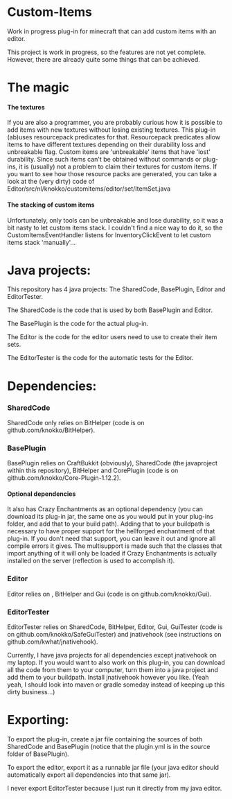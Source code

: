 # Custom-Items
Work in progress plug-in for minecraft that can add custom items with an editor.


This project is work in progress, so the features are not yet complete.
However, there are already quite some things that can be achieved.

# The magic
#### The textures
If you are also a programmer, you are probably curious how it is possible to add items with new textures without losing existing textures. This plug-in (ab)uses resourcepack predicates for that. Resourcepack predicates allow items to have different textures depending on their durability loss and unbreakable flag. Custom items are 'unbreakable' items that have 'lost' durability. Since such items can't be obtained without commands or plug-ins, it is (usually) not a problem to claim their textures for custom items. If you want to see how those resource packs are generated, you can take a look at the (very dirty) code of Editor/src/nl/knokko/customitems/editor/set/ItemSet.java

#### The stacking of custom items
Unfortunately, only tools can be unbreakable and lose durability, so it was a bit nasty to let custom items stack. I couldn't find a nice way to do it, so the CustomItemsEventHandler listens for InventoryClickEvent to let custom items stack 'manually'...


# Java projects:

This repository has 4 java projects: The SharedCode, BasePlugin, Editor and EditorTester.

The SharedCode is the code that is used by both BasePlugin and Editor.

The BasePlugin is the code for the actual plug-in.

The Editor is the code for the editor users need to use to create their item sets.

The EditorTester is the code for the automatic tests for the Editor.


# Dependencies:

### SharedCode
SharedCode only relies on BitHelper (code is on github.com/knokko/BitHelper).

### BasePlugin
BasePlugin relies on CraftBukkit (obviously), SharedCode (the javaproject within this repository), BitHelper and CorePlugin (code is on github.com/knokko/Core-Plugin-1.12.2). 
#### Optional dependencies
It also has Crazy Enchantments as an optional dependency (you can download its plug-in jar, the same one as you would put in your plug-ins folder, and add that to your build path). Adding that to your buildpath is necessary to have proper support for the hellforged enchantment of that plug-in. If you don't need that support, you can leave it out and ignore all compile errors it gives. The multisupport is made such that the classes that import anything of it will only be loaded if Crazy Enchantments is actually installed on the server (reflection is used to accomplish it).

### Editor
Editor relies on , BitHelper and Gui (code is on github.com/knokko/Gui).

### EditorTester
EditorTester relies on SharedCode, BitHelper, Editor, Gui, GuiTester (code is on github.com/knokko/SafeGuiTester) and jnativehook (see instructions on github.com/kwhat/jnativehook).

Currently, I have java projects for all dependencies except jnativehook on my laptop. If you would want to also work on this plug-in, you can download all the code from them to your computer, turn them into a java project and add them to your buildpath. Install jnativehook however you like. (Yeah yeah, I should look into maven or gradle someday instead of keeping up this dirty business...)

# Exporting:

To export the plug-in, create a jar file containing the sources of both SharedCode and BasePlugin (notice that the plugin.yml is in the source folder of BasePlugin).

To export the editor, export it as a runnable jar file (your java editor should automatically export all dependencies into that same jar).

I never export EditorTester because I just run it directly from my java editor.

